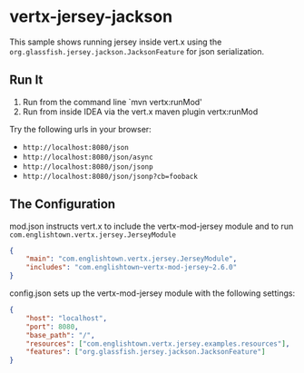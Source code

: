 # vertx-jersey-jackson

This sample shows running jersey inside vert.x using the `org.glassfish.jersey.jackson.JacksonFeature` for json
serialization.

## Run It

1. Run from the command line `mvn vertx:runMod'
2. Run from inside IDEA via the vert.x maven plugin vertx:runMod


Try the following urls in your browser:
* `http://localhost:8080/json`
* `http://localhost:8080/json/async`
* `http://localhost:8080/json/jsonp`
* `http://localhost:8080/json/jsonp?cb=fooback`


## The Configuration

mod.json instructs vert.x to include the vertx-mod-jersey module and to run `com.englishtown.vertx.jersey.JerseyModule`
```json
{
    "main": "com.englishtown.vertx.jersey.JerseyModule",
    "includes": "com.englishtown~vertx-mod-jersey~2.6.0"
}
```

config.json sets up the vertx-mod-jersey module with the following settings:
```json
{
    "host": "localhost",
    "port": 8080,
    "base_path": "/",
    "resources": ["com.englishtown.vertx.jersey.examples.resources"],
    "features": ["org.glassfish.jersey.jackson.JacksonFeature"]
}
```

